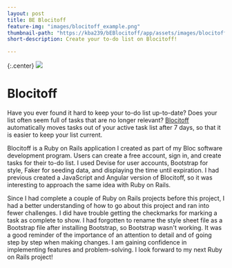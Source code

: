 ```yaml
---
layout: post
title: BE Blocitoff
feature-img: "images/blocitoff_example.png"
thumbnail-path: "https://kba239/bEBlocitoff/app/assets/images/blocitoff_example.png"
short-description: Create your to-do list on Blocitoff!

---
```


{:.center}
![](https://kba239/bEBlocitoff/app/assets/images/blocitoff_example.png)

# Blocitoff
Have you ever found it hard to keep your to-do list up-to-date? Does your list often seem full of tasks that are no longer relevant? [Blocitoff](https://github.com/kba239/bEBlocitoff) automatically moves tasks out of your active task list after 7 days, so that it is easier to keep your list current.


Blocitoff is a Ruby on Rails application I created as part of my Bloc software development program. Users can create a free account, sign in, and create tasks for their to-do list. I used Devise for user accounts, Bootstrap for style, Faker for seeding data, and displaying the time until expiration. I had previous created a JavaScript and Angular version of Blocitoff, so it was interesting to approach the same idea with Ruby on Rails.


Since I had complete a couple of Ruby on Rails projects before this project, I had a better understanding of how to go about this project and ran into fewer challenges. I did have trouble getting the checkmarks for marking a task as complete to show. I had forgotten to rename the style sheet file as a Bootstrap file after installing Bootstrap, so Bootstrap wasn't working. It was a good reminder of the importance of an attention to detail and of going step by step when making changes. I am gaining confidence in implementing features and problem-solving. I look forward to my next Ruby on Rails project!
